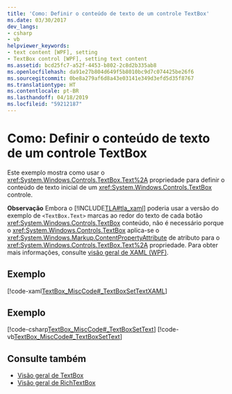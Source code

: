 ```yaml
---
title: 'Como: Definir o conteúdo de texto de um controle TextBox'
ms.date: 03/30/2017
dev_langs:
- csharp
- vb
helpviewer_keywords:
- text content [WPF], setting
- TextBox control [WPF], setting text content
ms.assetid: bcd25fc7-a52f-4453-b802-2c8d2b335ab8
ms.openlocfilehash: da91e27b804d649f5b8010bc9d7c074425be26f6
ms.sourcegitcommit: 0be8a279af6d8a43e03141e349d3efd5d35f8767
ms.translationtype: HT
ms.contentlocale: pt-BR
ms.lasthandoff: 04/18/2019
ms.locfileid: "59212187"
---
```

# <a name="how-to-set-the-text-content-of-a-textbox-control"></a>Como: Definir o conteúdo de texto de um controle TextBox
Este exemplo mostra como usar o <xref:System.Windows.Controls.TextBox.Text%2A> propriedade para definir o conteúdo de texto inicial de um <xref:System.Windows.Controls.TextBox> controle.  
  
 **Observação** Embora o [!INCLUDE[TLA#tla_xaml](../../../../includes/tlasharptla-xaml-md.md)] poderia usar a versão do exemplo de `<TextBox.Text>` marcas ao redor do texto de cada botão <xref:System.Windows.Controls.TextBox> conteúdo, não é necessário porque o <xref:System.Windows.Controls.TextBox> aplica-se o <xref:System.Windows.Markup.ContentPropertyAttribute> de atributo para o <xref:System.Windows.Controls.TextBox.Text%2A> propriedade. Para obter mais informações, consulte [visão geral de XAML (WPF)](../advanced/xaml-overview-wpf.md).  
  
## <a name="example"></a>Exemplo  
 [!code-xaml[TextBox_MiscCode#_TextBoxSetTextXAML](~/samples/snippets/csharp/VS_Snippets_Wpf/TextBox_MiscCode/CSharp/Window1.xaml#_textboxsettextxaml)]  
  
## <a name="example"></a>Exemplo  
 [!code-csharp[TextBox_MiscCode#_TextBoxSetText](~/samples/snippets/csharp/VS_Snippets_Wpf/TextBox_MiscCode/CSharp/Window1.xaml.cs#_textboxsettext)]
 [!code-vb[TextBox_MiscCode#_TextBoxSetText](~/samples/snippets/visualbasic/VS_Snippets_Wpf/TextBox_MiscCode/VisualBasic/Window1.xaml.vb#_textboxsettext)]  
  
## <a name="see-also"></a>Consulte também

- [Visão geral de TextBox](textbox-overview.md)
- [Visão geral de RichTextBox](richtextbox-overview.md)
